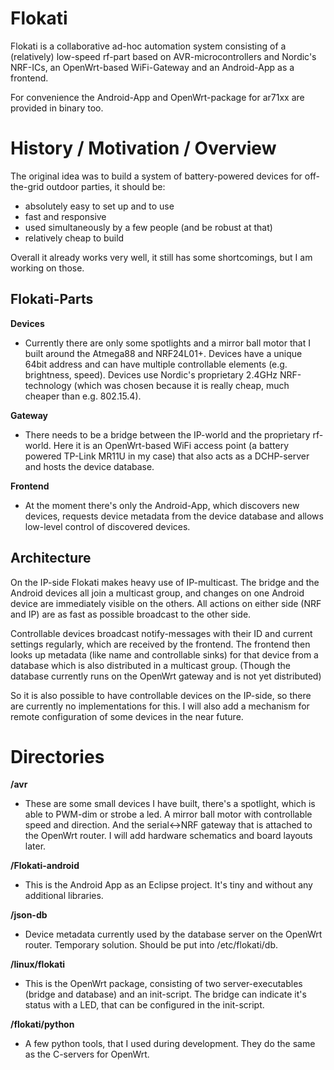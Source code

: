 Flokati
=======

Flokati is a collaborative ad-hoc automation system consisting of a
(relatively) low-speed rf-part based on AVR-microcontrollers and Nordic's
NRF-ICs, an OpenWrt-based WiFi-Gateway and an Android-App as a frontend.

For convenience the Android-App and OpenWrt-package for ar71xx are provided
in binary too.


History / Motivation / Overview
===============================

The original idea was to build a system of battery-powered devices for off-
the-grid outdoor parties, it should be:
* absolutely easy to set up and to use
* fast and responsive
* used simultaneously by a few people (and be robust at that)
* relatively cheap to build

Overall it already works very well, it still has some shortcomings, but I am
working on those.


Flokati-Parts
-------------

**Devices**

*	Currently there are only some spotlights and a mirror ball motor that I
	built around the Atmega88 and NRF24L01+.
	Devices have a unique 64bit address and can have multiple controllable
	elements (e.g. brightness, speed).
	Devices use Nordic's proprietary 2.4GHz NRF-technology (which was chosen
	because it is really cheap, much cheaper than e.g. 802.15.4).

**Gateway**

*	There needs to be a bridge between the IP-world and the proprietary
	rf-world. Here it is an OpenWrt-based WiFi access point (a battery powered
	TP-Link MR11U in my case) that also acts as a DCHP-server and hosts the
	device database.

**Frontend**

*	At the moment there's only the Android-App, which discovers new devices,
	requests device metadata from the device database and allows low-level
	control of discovered devices.


Architecture
------------

On the IP-side Flokati makes heavy use of IP-multicast. The bridge and the
Android devices all join a multicast group, and changes on one Android device
are immediately visible on the others. All actions on either side (NRF and IP)
are as fast as possible broadcast to the other side.

Controllable devices broadcast notify-messages with their ID and current
settings regularly, which are received by the frontend. The frontend then looks
up metadata (like name and controllable sinks) for that device from a database
which is also distributed in a multicast group. (Though the database currently
runs on the OpenWrt gateway and is not yet distributed)

So it is also possible to have controllable devices on the IP-side, so there
are currently no implementations for this. I will also add a mechanism for
remote configuration of some devices in the near future.


Directories
===========

**/avr**

*	These are some small devices I have built, there's a spotlight, which is
	able to PWM-dim or strobe a led. A mirror ball motor with controllable
	speed and direction. And the serial<->NRF gateway that is attached to the
	OpenWrt router.
	I will add hardware schematics and board layouts later.

**/Flokati-android**

*	This is the Android App as an Eclipse project. It's tiny and without any
	additional libraries. 

**/json-db**

*	Device metadata currently used by the database server on the OpenWrt
	router. Temporary solution. Should be put into /etc/flokati/db.

**/linux/flokati**

*	This is the OpenWrt package, consisting of two server-executables (bridge
	and database) and an init-script. The bridge can indicate it's status with
	a LED, that can be configured in the init-script.

**/flokati/python**

*	A few python tools, that I used during development. They do the same as the
	C-servers for OpenWrt.